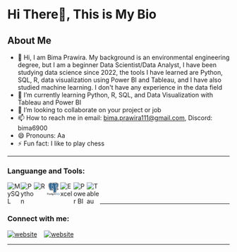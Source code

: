 # Hi There👋, This is My Bio

## About Me
- 👋 Hi, I am Bima Prawira. My background is an environmental engineering degree, but I am a beginner Data Scientist/Data Analyst, I have been studying data science since 2022, the tools I have learned are Python, SQL, R, data visualization using Power BI and Tableau, and I have also studied machine learning. I don't have any experience in the data field
- 🌱 I’m currently learning Python, R, SQL, and Data Visualization with Tableau and Power BI
- 💞️ I’m looking to collaborate on your project or job
- 📫 How to reach me in email: bima.prawira111@gmail.com, Discord: bima6900
- 😄 Pronouns: Aa
- ⚡ Fun fact: I like to play chess
---
### Languange and Tools:
<img align="left" alt="MySQL" width="30xp" src="https://upload.wikimedia.org/wikipedia/de/d/dd/MySQL_logo.svg" style="padding-right:10xp;" />
<img align="left" alt="Python" width="30xp" src="https://upload.wikimedia.org/wikipedia/commons/1/1f/Python_logo_01.svg" style="padding-right:10xp;" />
<img align="left" alt="R" width="30xp" src="https://upload.wikimedia.org/wikipedia/commons/1/1b/R_logo.svg" style="padding-right:10xp;" />
<img align="left" alt="PostgreSQL" width="30xp" src="https://raw.githubusercontent.com/cncf/landscape/ebe54fa36a8200e7a6c3b5b992b484c84b809b70/hosted_logos/postgre-sql.svg" style="padding-right:10xp;" />
<img align="left" alt="Excel" width="30xp" src="https://upload.wikimedia.org/wikipedia/commons/3/34/Microsoft_Office_Excel_%282019%E2%80%93present%29.svg" style="padding-right:10xp;" />
<img align="left" alt="Power BI" width="30xp" src="https://upload.wikimedia.org/wikipedia/commons/c/cf/New_Power_BI_Logo.svg" style="padding-right:10xp;" />
<img align="left" alt="Tableau" width="30xp" src="https://upload.wikimedia.org/wikipedia/commons/4/4b/Tableau_Logo.png" style="padding-right:10xp;" />
<br />
<br />

---
### Connect with me:
[![website](https://upload.wikimedia.org/wikipedia/commons/thumb/9/95/Instagram_logo_2022.svg/240px-Instagram_logo_2022.svg.png)](https://www.instagram.com/bimapu/?next=%2F#gh-light-mode-only)
&nbsp;&nbsp;
[![website](https://commons.wikimedia.org/wiki/File:Linkedin_circle.svg)](https://www.linkedin.com/in/bima-p-021a79186/#gh-light-mode-only)

---
<!---
aabimr/aabimr is a ✨ special ✨ repository because its `README.md` (this file) appears on your GitHub profile.
You can click the Preview link to take a look at your changes.
--->
